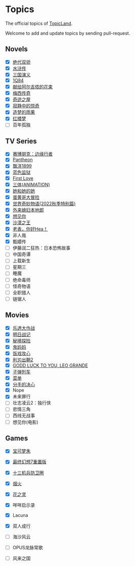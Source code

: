 # Topics

The official topics of [TopicLand](https://github.com/topicland/TopicLand).

Welcome to add and update topics by sending pull-request.

## Novels

- [x] [绝代双骄](https://topic-land.com/#/topics/%E7%BB%9D%E4%BB%A3%E5%8F%8C%E9%AA%84)
- [x] [水浒传](https://topic-land.com/#/topics/%E6%B0%B4%E6%B5%92%E4%BC%A0)
- [x] [三国演义](https://topic-land.com/#/topics/%E4%B8%89%E5%9B%BD%E6%BC%94%E4%B9%89)
- [x] [1Q84](https://topic-land.com/#/topics/1Q84)
- [x] [献给阿尔吉侬的花束](https://topic-land.com/#/topics/%E7%8C%AE%E7%BB%99%E9%98%BF%E5%B0%94%E5%90%89%E4%BE%AC%E7%9A%84%E8%8A%B1%E6%9D%9F)
- [x] [梅西传奇](https://topic-land.com/#/topics/%E6%A2%85%E8%A5%BF%E4%BC%A0%E5%A5%87)
- [x] [奇迹之屋](https://topic-land.com/#/topics/%E5%A5%87%E8%BF%B9%E4%B9%8B%E5%B1%8B)
- [x] [寂静中的惊奇](https://topic-land.com/#/topics/%E5%AF%82%E9%9D%99%E4%B8%AD%E7%9A%84%E6%83%8A%E5%A5%87)
- [x] [造梦的雨果](https://topic-land.com/#/topics/%E9%80%A0%E6%A2%A6%E7%9A%84%E9%9B%A8%E6%9E%9C)
- [x] [红楼梦](https://topic-land.com/#/topics/%E7%BA%A2%E6%A5%BC%E6%A2%A6)
- [ ] 百年孤独

## TV Series

- [x] [赛博朋克：边缘行者](http://39.108.136.237/#/topics/%E8%B5%9B%E5%8D%9A%E6%9C%8B%E5%85%8B%EF%BC%9A%E8%BE%B9%E7%BC%98%E8%A1%8C%E8%80%85)
- [x] [Pantheon](https://topic-land.com/#/topics/Pantheon(TV%20series))
- [x] [飘洋1899](https://topic-land.com/#/topics/%E9%A3%98%E6%B4%8B1899)
- [x] [蓝色监狱](https://topic-land.com/#/topics/%E8%93%9D%E8%89%B2%E7%9B%91%E7%8B%B1)
- [x] [First Love](https://topic-land.com/#/topics/First%20Love(TV%20series))
- [x] [三体(ANIMATION)](https://topic-land.com/#/topics/%E4%B8%89%E4%BD%93(ANIMATION))
- [x] [她和她的她](https://topic-land.com/#/topics/%E5%A5%B9%E5%92%8C%E5%A5%B9%E7%9A%84%E5%A5%B9)
- [x] [蛋黄哥大冒险](https://topic-land.com/#/topics/%E8%9B%8B%E9%BB%84%E5%93%A5%E5%A4%A7%E5%86%92%E9%99%A9)
- [x] [世界奇妙物语(2022秋季特别篇)](https://topic-land.com/#/topics/%E4%B8%96%E7%95%8C%E5%A5%87%E5%A6%99%E7%89%A9%E8%AF%AD(2022%E7%A7%8B%E5%AD%A3%E7%89%B9%E5%88%AB%E7%AF%87))
- [x] [外来媳妇本地郎](https://topic-land.com/#/topics/%E5%A4%96%E6%9D%A5%E5%AA%B3%E5%A6%87%E6%9C%AC%E5%9C%B0%E9%83%8E)
- [x] [想见你](https://topic-land.com/#/topics/%E6%83%B3%E8%A7%81%E4%BD%A0)
- [x] [沙漠之王](https://topic-land.com/#/topics/%E6%B2%99%E6%BC%A0%E4%B9%8B%E7%8E%8B)
- [x] [老表，你好Hea！](https://topic-land.com/#/topics/%E8%80%81%E8%A1%A8%EF%BC%8C%E4%BD%A0%E5%A5%BDHea%EF%BC%81)
- [x] 非人哉
- [x] 甄嬛传
- [ ] 伊藤润二狂热：日本恐怖故事
- [ ] 中国奇谭
- [ ] 上载新生
- [ ] 星期三
- [ ] 睡魔
- [ ] 绝命毒师
- [ ] 怪奇物语
- [ ] 全职猎人
- [ ] 链锯人

## Movies

- [x] [乐透大作战](https://topic-land.com/#/topics/%E4%B9%90%E9%80%8F%E5%A4%A7%E4%BD%9C%E6%88%98)
- [x] [明日战记](https://topic-land.com/#/topics/%E6%98%8E%E6%97%A5%E6%88%98%E8%AE%B0)
- [x] [秘境探险](https://topic-land.com/#/topics/%E7%A7%98%E5%A2%83%E6%8E%A2%E9%99%A9)
- [x] [鬼妈妈](https://topic-land.com/#/topics/%E9%AC%BC%E5%A6%88%E5%A6%88)
- [x] [饭戏攻心](https://topic-land.com/#/topics/%E9%A5%AD%E6%88%8F%E6%94%BB%E5%BF%83)
- [x] [利刃出鞘2](https://topic-land.com/#/topics/%E5%88%A9%E5%88%83%E5%87%BA%E9%9E%982)
- [x] [GODD LUCK TO YOU, LEO GRANDE](https://topic-land.com/#/topics/GODD%20LUCK%20TO%20YOU,%20LEO%20GRANDE)
- [x] [子弹列车](https://topic-land.com/#/topics/%E5%AD%90%E5%BC%B9%E5%88%97%E8%BD%A6)
- [x] [菜单](https://topic-land.com/#/topics/%E8%8F%9C%E5%8D%95)
- [x] [分手的决心](https://topic-land.com/#/topics/%E5%88%86%E6%89%8B%E7%9A%84%E5%86%B3%E5%BF%83)
- [x] Nope
- [x] 未来罪行
- [ ] 壮志凌云2：独行侠
- [ ] 悲情三角
- [ ] 西线无战事
- [ ] 想见你(电影)

## Games

- [x] [宝可梦朱](https://topic-land.com/#/topics/%E5%AE%9D%E5%8F%AF%E6%A2%A6%E6%9C%B1)
- [x] [最终幻想7重置版](https://topic-land.com/#/topics/%E6%9C%80%E7%BB%88%E5%B9%BB%E6%83%B37%E9%87%8D%E7%BD%AE%E7%89%88)
- [x] [十三机兵防卫圈](https://topic-land.com/#/topics/%E5%8D%81%E4%B8%89%E6%9C%BA%E5%85%B5%E9%98%B2%E5%8D%AB%E5%9C%88)
- [x] [烟火](https://topic-land.com/#/topics/%E7%83%9F%E7%81%AB)
- [x] [花之灵](https://topic-land.com/#/topics/%E8%8A%B1%E4%B9%8B%E7%81%B5)
- [x] 咩咩启示录
- [x] Lacuna
- [x] 双人成行
- [ ] 海沙风云
- [ ] OPUS龙脉常歌
- [ ] 风来之国

